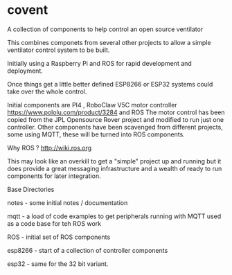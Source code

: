 # covent
A collection of components to help control an open source ventilator

This combines componets from several other projects to allow a simple ventilator control system to be built.

Initially using a Raspberry Pi and ROS for rapid development and deployment.

Once things get a little better defined ESP8266 or ESP32 systems could take over the whole control.

Initial components are PI4 , RoboClaw V5C motor controller https://www.pololu.com/product/3284 and ROS
The motor control has been copied from the JPL Opensource Rover project and modified to run just one controller.
Other components have been scavenged from different projects, some using MQTT, these will be turned into ROS components.

Why ROS ? http://wiki.ros.org

This may look like an overkill to get a "simple" project up and running but it does provide a great messaging infrastructure and a wealth of ready to run components for later integration.


Base Directories

notes - some initial notes / documentation

mqtt - a load of code examples to get peripherals running with MQTT used as a code base for teh ROS work

ROS - initial set of ROS components

esp8266 - start of a collection of controller components

esp32  - same for the 32 bit variant.

